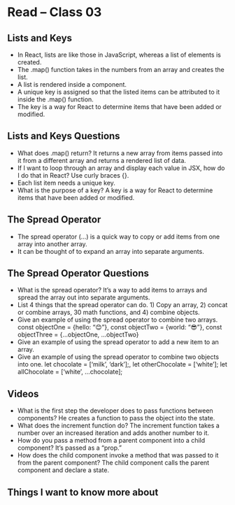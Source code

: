 # Read – Class 03
## Lists and Keys
-	In React, lists are like those in JavaScript, whereas a list of elements is created.
-	The .map() function takes in the numbers from an array and creates the list.
-	A list is rendered inside a component.
-	A unique key is assigned so that the listed items can be attributed to it inside the .map() function.
-	The key is a way for React to determine items that have been added or modified.

## Lists and Keys Questions
-	What does .map() return? It returns a new array from items passed into it from a different array and returns a rendered list of data.
-	If I want to loop through an array and display each value in JSX, how do I do that in React? Use curly braces {}.
-	Each list item needs a unique key.
-	What is the purpose of a key? A key is a way for React to determine items that have been added or modified.

## The Spread Operator
-	The spread operator (…) is a quick way to copy or add items from one array into another array.
-	It can be thought of to expand an array into separate arguments.

## The Spread Operator Questions
-	What is the spread operator? It’s a way to add items to arrays and spread the array out into separate arguments.
-	List 4 things that the spread operator can do. 1) Copy an array, 2) concat or combine arrays, 30 math functions, and 4) combine objects.
-	Give an example of using the spread operator to combine two arrays. const objectOne = {hello: “😊”}, const objectTwo = {world: “😎”}, const objectThree = {…objectOne, …objectTwo}
-	Give an example of using the spread operator to add a new item to an array. 
-	Give an example of using the spread operator to combine two objects into one. let chocolate = [‘milk’, ‘dark’];, let otherChocolate = [‘white’]; let allChocolate = [‘white’, …chocolate];

## Videos
-	What is the first step the developer does to pass functions between components? He creates a function to pass the object into the state.
-	What does the increment function do? The increment function takes a number over an increased iteration and adds another number to it.
-	How do you pass a method from a parent component into a child component? It’s passed as a “prop.”
-	How does the child component invoke a method that was passed to it from the parent component? The child component calls the parent component and declare a state.


## Things I want to know more about
